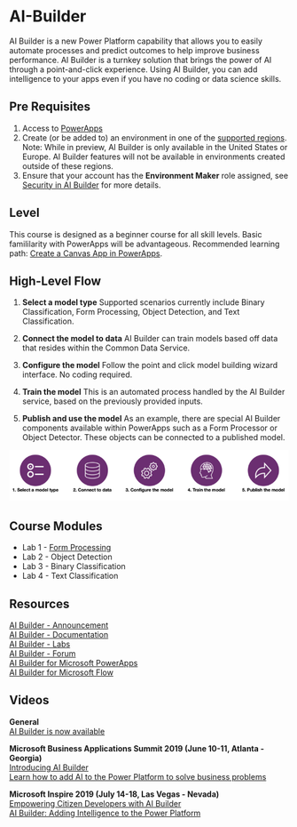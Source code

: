 # AI-Builder
AI Builder is a new Power Platform capability that allows you to easily automate processes and predict outcomes to help improve business performance. AI Builder is a turnkey solution that brings the power of AI through a point-and-click experience. Using AI Builder, you can add intelligence to your apps even if you have no coding or data science skills.

## Pre Requisites
1. Access to [PowerApps](https://powerapps.microsoft.com/en-us/)
2. Create (or be added to) an environment in one of the [supported regions](https://docs.microsoft.com/en-us/ai-builder/administer#supported-regions). Note: While in preview, AI Builder is only available in the United States or Europe. AI Builder features will not be available in environments created outside of these regions.
3. Ensure that your account has the **Environment Maker** role assigned, see [Security in AI Builder](https://docs.microsoft.com/en-us/ai-builder/security) for more details.

## Level
This course is designed as a beginner course for all skill levels. Basic famililarity with PowerApps will be advantageous. Recommended learning path: [Create a Canvas App in PowerApps](https://docs.microsoft.com/en-us/learn/paths/create-powerapps/).

## High-Level Flow
1. **Select a model type**
Supported scenarios currently include Binary Classification, Form Processing, Object Detection, and Text Classification.

2. **Connect the model to data**
AI Builder can train models based off data that resides within the Common Data Service.

3. **Configure the model**
Follow the point and click model building wizard interface. No coding required.

4. **Train the model**
This is an automated process handled by the AI Builder service, based on the previously provided inputs.

5. **Publish and use the model**
As an example, there are special AI Builder components available within PowerApps such as a Form Processor or Object Detector. These objects can be connected to a published model.

![alt text](images/ai_builder_flow.png "AI Builder Process Flow")

## Course Modules
* Lab 1 - [Form Processing](labs/lab-form-processing.md)
* Lab 2 - Object Detection
* Lab 3 - Binary Classification
* Lab 4 - Text Classification

## Resources
[AI Builder - Announcement](https://powerapps.microsoft.com/en-us/blog/introducing-ai-builder-for-powerplatform/)  
[AI Builder - Documentation](https://docs.microsoft.com/en-us/ai-builder/overview)  
[AI Builder - Labs](https://aka.ms/ai-builder-labs)  
[AI Builder - Forum](https://powerusers.microsoft.com/t5/forums/filteredbylabelpage/board-id/PowerAppsForum1/label-name/ai%20builder)  
[AI Builder for Microsoft PowerApps](https://aka.ms/PowerApps_AIBuilder)  
[AI Builder for Microsoft Flow](https://aka.ms/Flow_AIBuilder)  

## Videos
**General**  
[AI Builder is now available](https://www.youtube.com/watch?v=WSWmn7WM3i4)  

**Microsoft Business Applications Summit 2019 (June 10-11, Atlanta - Georgia)**  
[Introducing AI Builder](https://www.youtube.com/watch?v=JOt_mXqVxFI)  
[Learn how to add AI to the Power Platform to solve business problems](https://www.youtube.com/watch?v=E1be_J1qxro) 

**Microsoft Inspire 2019 (July 14-18, Las Vegas - Nevada)**  
[Empowering Citizen Developers with AI Builder](https://www.youtube.com/watch?v=IA8aRy_WM4s)  
[AI Builder: Adding Intelligence to the Power Platform](https://myinspire.microsoft.com/sessions/546b0ac7-a254-45a6-b322-6720d23f9a56)
